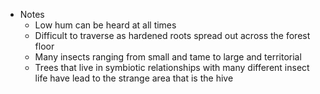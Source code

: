   
- Notes 
	- Low hum can be heard at all times
	- Difficult to traverse as hardened roots spread out across the forest floor
	- Many insects ranging from small and tame to large and territorial
	- Trees that live in symbiotic relationships with many different insect life have lead to the strange area that is the hive
